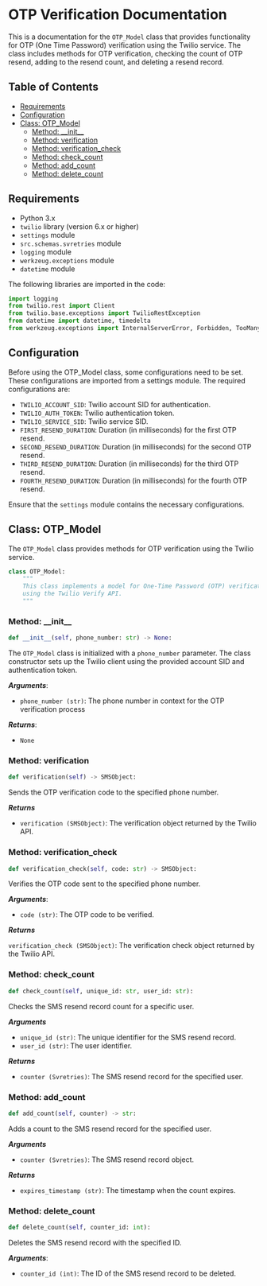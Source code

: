 # OTP Verification Documentation

This is a documentation for the `OTP_Model` class that provides functionality for OTP (One Time Password) verification using the Twilio service. The class includes methods for OTP verification, checking the count of OTP resend, adding to the resend count, and deleting a resend record.

## Table of Contents

- [Requirements](#requirements)
- [Configuration](#configuration)
- [Class: OTP_Model](#class-otp_model)
  - [Method: \_\_init\_\_](#method-__init__)
  - [Method: verification](#method-verification)
  - [Method: verification_check](#method-verification_check)
  - [Method: check_count](#method-check_count)
  - [Method: add_count](#method-check_count)
  - [Method: delete_count](#method-delete_count)

## Requirements

- Python 3.x
- `twilio` library (version 6.x or higher)
- `settings` module
- `src.schemas.svretries` module
- `logging` module
- `werkzeug.exceptions` module
- `datetime` module

The following libraries are imported in the code:

```python
import logging
from twilio.rest import Client
from twilio.base.exceptions import TwilioRestException
from datetime import datetime, timedelta
from werkzeug.exceptions import InternalServerError, Forbidden, TooManyRequests
```

## Configuration

Before using the OTP_Model class, some configurations need to be set. These configurations are imported from a settings module. The required configurations are:

- `TWILIO_ACCOUNT_SID`: Twilio account SID for authentication.
- `TWILIO_AUTH_TOKEN`: Twilio authentication token.
- `TWILIO_SERVICE_SID`: Twilio service SID.
- `FIRST_RESEND_DURATION`: Duration (in milliseconds) for the first OTP resend.
- `SECOND_RESEND_DURATION`: Duration (in milliseconds) for the second OTP resend.
- `THIRD_RESEND_DURATION`: Duration (in milliseconds) for the third OTP resend.
- `FOURTH_RESEND_DURATION`: Duration (in milliseconds) for the fourth OTP resend.

Ensure that the `settings` module contains the necessary configurations.

## Class: OTP_Model

The `OTP_Model` class provides methods for OTP verification using the Twilio service.

```python
class OTP_Model:
    """
    This class implements a model for One-Time Password (OTP) verification
    using the Twilio Verify API.
    """
```

### Method:  \_\_init\_\_

```python
def __init__(self, phone_number: str) -> None:
```

The `OTP_Model` class is initialized with a `phone_number` parameter. The class constructor sets up the Twilio client using the provided account SID and authentication token.

***Arguments***:

- `phone_number (str)`: The phone number in context for the OTP verification process

***Returns***:

- `None`

### Method: verification

```python
def verification(self) -> SMSObject:
```

Sends the OTP verification code to the specified phone number.

***Returns***

- `verification (SMSObject)`: The verification object returned by the Twilio API.

### Method: verification_check

```python
def verification_check(self, code: str) -> SMSObject:
```

Verifies the OTP code sent to the specified phone number.

***Arguments***:

- `code (str)`: The OTP code to be verified.

***Returns***

`verification_check (SMSObject)`: The verification check object returned by the Twilio API.

### Method: check_count

```python
def check_count(self, unique_id: str, user_id: str):
```

Checks the SMS resend record count for a specific user.

***Arguments***

- `unique_id (str)`: The unique identifier for the SMS resend record.
- `user_id (str)`: The user identifier.

***Returns***

- `counter (Svretries)`: The SMS resend record for the specified user.

### Method: add_count

```python
def add_count(self, counter) -> str:
```

Adds a count to the SMS resend record for the specified user.

***Arguments***

- `counter (Svretries)`: The SMS resend record object.

***Returns***

- `expires_timestamp (str)`: The timestamp when the count expires.

### Method: delete_count

```python
def delete_count(self, counter_id: int):
```

Deletes the SMS resend record with the specified ID.

***Arguments***:

- `counter_id (int)`: The ID of the SMS resend record to be deleted.
